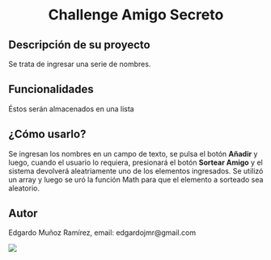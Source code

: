 <h1 align="center">Challenge Amigo Secreto</h1>
<h2>Descripción de su proyecto</h2>
Se trata de ingresar una serie de nombres.
<h2>Funcionalidades</h2>
Éstos serán almacenados en una lista
<h2>¿Cómo usarlo?</h2>
 Se ingresan los nombres en un campo de texto, se pulsa el botón <strong>Añadir</strong> y luego, cuando el usuario lo requiera, presionará el botón <strong>Sortear Amigo</strong> y el sistema devolverá aleatriamente uno de los elementos ingresados.
Se utilizó un array y luego se uró la función Math para que el elemento a sorteado sea aleatorio.
<h2>Autor</h2>
Edgardo Muñoz Ramírez, email: edgardojmr@gmail.com
<p align="left">
   <img src="https://img.shields.io/badge/STATUS-EN%20DESAROLLO-green">
   </p>
